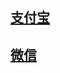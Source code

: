 ## [支付宝](http://www.jianshu.com/p/09dcb3eaf588)

## [微信](http://dkylin.com/archives/2016/android-wechat-pay-tutorial.html)
